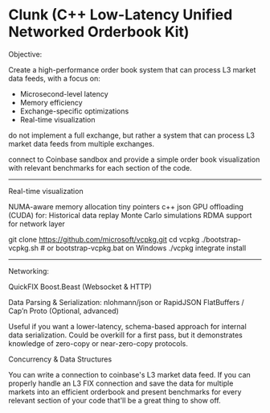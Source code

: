 # Clunk (C++ Low-Latency Unified Networked Orderbook Kit)


Objective:

Create a high-performance order book system that can process L3 market data feeds, with a focus on:

- Microsecond-level latency
- Memory efficiency
- Exchange-specific optimizations
- Real-time visualization

do not implement a full exchange, but rather a system that can process L3 market data feeds from multiple exchanges.

connect to Coinbase sandbox and provide a simple order book visualization with relevant benchmarks for each section of the code.

---




Real-time visualization

NUMA-aware memory allocation
tiny pointers
c++ json
GPU offloading (CUDA) for:
Historical data replay
Monte Carlo simulations
RDMA support for network layer

git clone https://github.com/microsoft/vcpkg.git
cd vcpkg
./bootstrap-vcpkg.sh  # or bootstrap-vcpkg.bat on Windows
./vcpkg integrate install

---

Networking:

QuickFIX 
Boost.Beast (Websocket & HTTP)

Data Parsing & Serialization:
nlohmann/json or RapidJSON
FlatBuffers / Cap’n Proto (Optional, advanced)

Useful if you want a lower-latency, schema-based approach for internal data serialization.
Could be overkill for a first pass, but it demonstrates knowledge of zero-copy or near-zero-copy protocols.

Concurrency & Data Structures

You can write a connection to coinbase's L3 market data feed. If you can properly handle an L3 FIX connection and save the data for multiple markets into an efficient orderbook and present benchmarks for every relevant section of your code that'll be a great thing to show off.